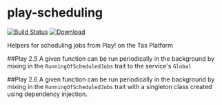 # play-scheduling

[![Build Status](https://travis-ci.org/hmrc/play-scheduling.svg?branch=master)](https://travis-ci.org/hmrc/play-scheduling) [ ![Download](https://api.bintray.com/packages/hmrc/releases/play-scheduling/images/download.svg) ](https://bintray.com/hmrc/releases/play-scheduling/_latestVersion)

Helpers for scheduling jobs from Play! on the Tax Platform

##Play 2.5
A given function can be run periodically in the background by mixing in the ```RunningOfScheduledJobs```  trait to the service's ```Global```

##Play 2.6
A given function can be run periodically in the background by mixing in the ```RunningOfScheduledJobs``` trait with a singleton class created using dependency injection.